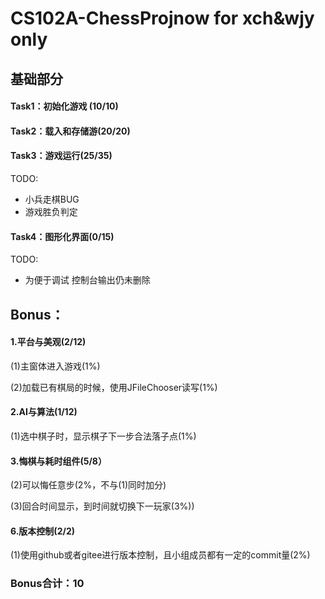 # CS102A-ChessProjnow for xch&wjy only

## 基础部分
#### Task1：初始化游戏 (10/10)
#### Task2：载入和存储游(20/20)
#### Task3：游戏运行(25/35)
TODO:
* 小兵走棋BUG
* 游戏胜负判定
#### Task4：图形化界面(0/15)
TODO:
*    为便于调试 控制台输出仍未删除

## Bonus：

#### 1.平台与美观(2/12)


(1)主窗体进入游戏(1%)

(2)加载已有棋局的时候，使用JFileChooser读写(1%)

#### 2.AI与算法(1/12)
(1)选中棋子时，显示棋子下一步合法落子点(1%)

#### 3.悔棋与耗时组件(5/8）

(2)可以悔任意步(2%，不与(1)同时加分)

(3)回合时间显示，到时间就切换下一玩家(3%))

#### 6.版本控制(2/2)

(1)使用github或者gitee进行版本控制，且小组成员都有一定的commit量(2%)
### Bonus合计：10
